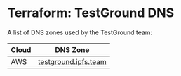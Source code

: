 # Terraform: TestGround DNS

A list of DNS zones used by the TestGround team:

| Cloud | DNS Zone                                     |
| ----- | -------------------------------------------- |
| AWS   | [testground.ipfs.team](testground.ipfs.team) |

